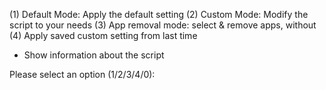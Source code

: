 (1) Default Mode: Apply the default setting
(2) Custom Mode: Modify the script to your needs 
(3) App removal mode: select & remove apps, without
(4) Apply saved custom setting from last time
  
- Show information about the script

Please select an option (1/2/3/4/0):
<!---
jtik-byte/jtik-byte is a ✨ special ✨ repository because its `README.md` (this file) appears on your GitHub profile.
You can click the Preview link to take a look at your changes.
--->
